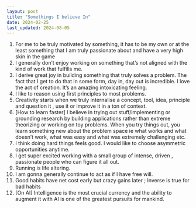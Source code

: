 ```yaml
---
layout: post
title: "Somethings I believe In"
date: 2024-02-25
last_updated: 2024-08-05
---
```


1. For me to be truly motivated by something, it has to be my own or at the least something that I am truly passionate about and have a very high skin in the game
2. I generally don’t enjoy working on something that’s not aligned with the kind of work that fulfills me.
3. I derive great joy in building something that truly solves a problem. The fact that I get to do that in some form, day in, day out is incredible. I love the act of creation. It’s an amazing intoxicating feeling.
4. I like to reason using first principles to most problems.
5. Creativity starts when we truly internalise a concept, tool, idea, principle and question it , use it or improve it in a ton of context.
6. [How to learn faster] I believe  in trying out stuff/implementing or grounding research by building applications rather than extreme theorizing or working on toy problems. When you try things out, you learn something new about the problem space ie what works and what doesn’t work, what was easy and what was extremely challenging etc.
7. I think doing hard things feels good. I would like to choose asymmetric opportunities anytime.
8. I get super excited working with a small group of intense, driven , passionate people who can figure it all out.
9. Running is life altering.
10. I am gonna generally continue to act as if I have free will.
11. Good habits have net cost early but crazy gains later ; Inverse is true for bad habits
12. [On AI] Intelligence is the most crucial currency and the ability to augment it with AI is one of the greatest pursuits for mankind.